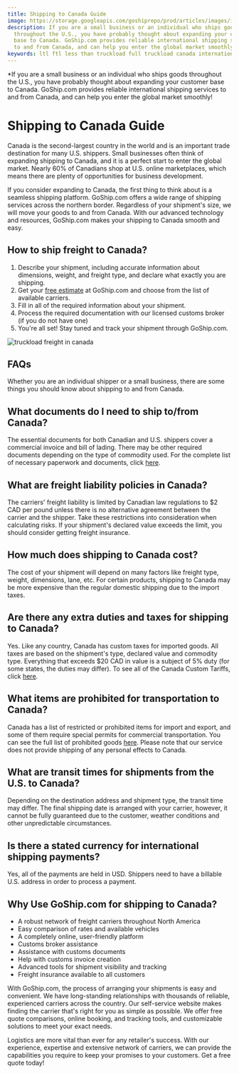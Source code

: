 ```yaml
---
title: Shipping to Canada Guide
image: https://storage.googleapis.com/goshiprepo/prod/articles/images/international-shipping.jpg
description: If you are a small business or an individual who ships goods
  throughout the U.S., you have probably thought about expanding your customer
  base to Canada. GoShip.com provides reliable international shipping services
  to and from Canada, and can help you enter the global market smoothly!
keywords: ltl ftl less than truckload full truckload canada international
---
```

\*If you are a small business or an individual who ships goods throughout the U.S., you have probably thought about expanding your customer base to Canada. GoShip.com provides reliable international shipping services to and from Canada, and can help you enter the global market smoothly!

# Shipping to Canada Guide

Canada is the second-largest country in the world and is an important trade destination for many U.S. shippers. Small businesses often think of expanding shipping to Canada, and it is a perfect start to enter the global market. Nearly 60% of Canadians shop at U.S. online marketplaces, which means there are plenty of opportunities for business development.

If you consider expanding to Canada, the first thing to think about is a seamless shipping platform. GoShip.com offers a wide range of shipping services across the northern border. Regardless of your shipment's size, we will move your goods to and from Canada. With our advanced technology and resources, GoShip.com makes your shipping to Canada smooth and easy.

## How to ship freight to Canada?

1. Describe your shipment, including accurate information about dimensions, weight, and freight type, and declare what exactly you are shipping.
2. Get your [free estimate](https://app.goship.com/#/landing) at GoShip.com and choose from the list of available carriers.
3. Fill in all of the required information about your shipment.
4. Process the required documentation with our licensed customs broker (if you do not have one)
5. You're all set! Stay tuned and track your shipment through GoShip.com.

![truckload freight in canada](images/truckload-freight-canada.jpg "FTL and LTL freight in Canada")

## FAQs

Whether you are an individual shipper or a small business, there are some things you should know about shipping to and from Canada.

## What documents do I need to ship to/from Canada?

The essential documents for both Canadian and U.S. shippers cover a commercial invoice and bill of lading. There may be other required documents depending on the type of commodity used. For the complete list of necessary paperwork and documents, click [here](https://www.cbsa-asfc.gc.ca/import/guide-eng.html).

## What are freight liability policies in Canada?

The carriers' freight liability is limited by Canadian law regulations to $2 CAD per pound unless there is no alternative agreement between the carrier and the shipper. Take these restrictions into consideration when calculating risks. If your shipment's declared value exceeds the limit, you should consider getting freight insurance.

## How much does shipping to Canada cost?

The cost of your shipment will depend on many factors like freight type, weight, dimensions, lane, etc. For certain products, shipping to Canada may be more expensive than the regular domestic shipping due to the import taxes.

## Are there any extra duties and taxes for shipping to Canada?

Yes. Like any country, Canada has custom taxes for imported goods. All taxes are based on the shipment's type, declared value and commodity type. Everything that exceeds $20 CAD in value is a subject of 5% duty (for some states, the duties may differ). To see all of the Canada Custom Tariffs, click [here](https://www.cbsa-asfc.gc.ca/trade-commerce/tariff-tarif/2018/menu-eng.html).

## What items are prohibited for transportation to Canada?

Canada has a list of restricted or prohibited items for import and export, and some of them require special permits for commercial transportation. You can see the full list of prohibited goods [here](https://www.cbsa-asfc.gc.ca/publications/dm-md/d9-eng.html). Please note that our service does not provide shipping of any personal effects to Canada.

## What are transit times for shipments from the U.S. to Canada?

Depending on the destination address and shipment type, the transit time may differ. The final shipping date is arranged with your carrier, however, it cannot be fully guaranteed due to the customer, weather conditions and other unpredictable circumstances.

## Is there a stated currency for international shipping payments?

Yes, all of the payments are held in USD. Shippers need to have a billable U.S. address in order to process a payment.

## Why Use GoShip.com for shipping to Canada?

* A robust network of freight carriers throughout North America
* Easy comparison of rates and available vehicles
* A completely online, user-friendly platform
* Customs broker assistance
* Assistance with customs documents
* Help with customs invoice creation
* Advanced tools for shipment visibility and tracking
* Freight insurance available to all customers

With GoShip.com, the process of arranging your shipments is easy and convenient. We have long-standing relationships with thousands of reliable, experienced carriers across the country. Our self-service website makes finding the carrier that's right for you as simple as possible. We offer free quote comparisons, online booking, and tracking tools, and customizable solutions to meet your exact needs.

Logistics are more vital than ever for any retailer's success. With our experience, expertise and extensive network of carriers, we can provide the capabilities you require to keep your promises to your customers. Get a free quote today!